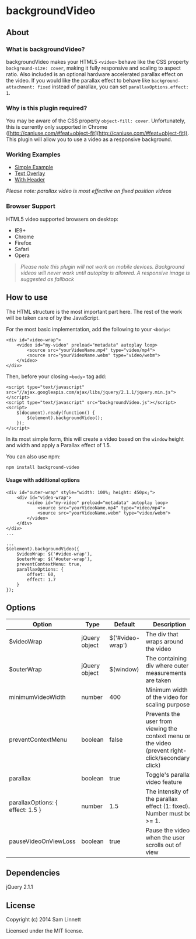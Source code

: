 backgroundVideo
============
## About
### What is backgroundVideo?
backgroundVideo makes your HTML5 `<video>` behave like the CSS property `background-size: cover`, making it fully responsive and scaling to aspect ratio. Also included is an optional hardware accelerated parallax effect on the video. If you would like the parallax effect to behave like `background-attachment: fixed` instead of parallax, you can set `parallaxOptions.effect: 1`.

### Why is this plugin required?
You may be aware of the CSS property `object-fill: cover`. Unfortunately, this is currently only supported in Chrome ([http://caniuse.com/#feat=object-fit](http://caniuse.com/#feat=object-fit)). This plugin will allow you to use a video as a responsive background.

### Working Examples
* [Simple Example](http://linnett.github.io/backgroundVideo/simple-example.html)
* [Text Overlay](http://linnett.github.io/backgroundVideo/text-overlay-example.html)
* [With Header](http://linnett.github.io/backgroundVideo/with-header-example.html)

*Please note: parallax video is most effective on fixed position videos*

### Browser Support
HTML5 video supported browsers on desktop:
* IE9+
* Chrome
* Firefox
* Safari
* Opera

> *Please note this plugin will not work on mobile devices. Background videos will never work until autoplay is allowed. A responsive image is suggested as fallback*

## How to use

The HTML structure is the most important part here. The rest of the work will be taken care of by the JavaScript.

For the most basic implementation, add the following to your `<body>`:
```
<div id="video-wrap">
    <video id="my-video" preload="metadata" autoplay loop>
        <source src="yourVideoName.mp4" type="video/mp4">
        <source src="yourVideoName.webm" type="video/webm">
    </video>
</div>
```

Then, before your closing `<body>` tag add:

```
<script type="text/javascript" src="//ajax.googleapis.com/ajax/libs/jquery/2.1.1/jquery.min.js"></script>
<script type="text/javascript" src="backgroundVideo.js"></script>
<script>
    $(document).ready(function() {
        $(element).backgroundVideo();
    });
</script>
```
In its most simple form, this will create a video based on the `window` height and width and apply a Parallax effect of 1.5.

You can also use npm:

```
npm install background-video
```

#### Usage with additional options

```
<div id="outer-wrap" style="width: 100%; height: 450px;">
    <div id="video-wrap">
        <video id="my-video" preload="metadata" autoplay loop>
            <source src="yourVideoName.mp4" type="video/mp4">
            <source src="yourVideoName.webm" type="video/webm">
        </video>
    </div>
</div>
...
```
```
...
$(element).backgroundVideo({
    $videoWrap: $('#video-wrap'),
    $outerWrap: $('#outer-wrap'),
    preventContextMenu: true,
    parallaxOptions: {
        offset: 60,
        effect: 1.7
    }
});
```

## Options

Option | Type | Default | Description
------ | ---- | ------- | -----------
$videoWrap | jQuery object | $('#video-wrap') | The div that wraps around the video
$outerWrap | jQuery object | $(window) | The containing div where outer measurements are taken
minimumVideoWidth | number | 400 | Minimum width of the video for scaling purposes
preventContextMenu | boolean | false | Prevents the user from viewing the context menu on the video (prevent right-click/secondary-click)
parallax | boolean | true | Toggle's parallax video feature
parallaxOptions: { effect: 1.5 } | number | 1.5 | The intensity of the parallax effect (1: fixed). Number must be >= 1.
pauseVideoOnViewLoss | boolean | true | Pause the video when the user scrolls out of view


## Dependencies

jQuery 2.1.1

## License

Copyright (c) 2014 Sam Linnett

Licensed under the MIT license.
